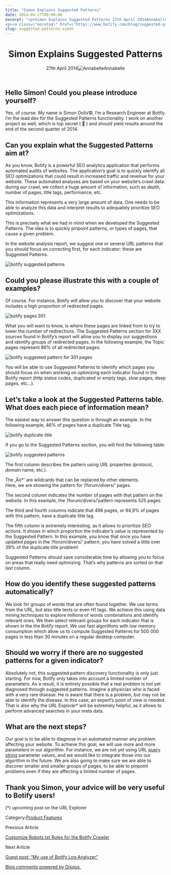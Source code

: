 ```yaml
---
title: "Simon Explains Suggested Patterns"
date: 2014-04-27T00:00:00
excerpt: "<p>Simon Explains Suggested Patterns 27th April 2014Annabelle Hello Simon! Could you please introduce yourself? Yes, of course. My name is Simon Doll√©, I&#8217;m a Research Engineer at Botify. I&#8217;m the lead dev for the Suggested Patterns functionality. I work on another project as well, which is top secret ( 🙂 ) and should yield results&hellip; </p>
<p><a class=\"moretag\" href=\"https://www.botify.com/blog/suggested-patterns-simon\">Read the full article</a></p>"
slug: suggested-patterns-simon
---
```


<header class="text-center">
<h1 class="font-internacional font-regular normal text-header-one leading-header-one text-typography-accent-2">Simon Explains Suggested Patterns</h1>
<div class="flex items-center justify-center my-3"><span class="mr-1 font-internacional font-regular normal text-base leading-none text-typography-primary-lighter">27th April 2014</span><img decoding="async" alt="Annabelle" class="rounded-full w-10 h-10" src="//images.ctfassets.net/tp56mevc46jo/2fCkDEsbiQSWGIkcWs40mG/e548033eda97a957ca690bdc814ed048/HS-PNG-100x100-Annabelle_Bouard.png"><span class="ml-1 font-internacional font-regular normal text-base leading-none text-typography-primary">Annabelle</span></div>
</header>
<p><span class="font-roboto font-regular normal text-base leading-none Markdown__Container"></span></p>
<h2 id="hello-simon-could-you-please-introduce-yourself-">Hello Simon! Could you please introduce yourself?</h2>
<p>Yes, of course. My name is Simon Doll√©, I&#8217;m a Research Engineer at Botify. I&#8217;m the lead dev for the Suggested Patterns functionality. I work on another project as well, which is top secret ( 🙂 )  and should yield results around the end of the second quarter of 2014.</p>
<h2 id="can-you-explain-what-the-suggested-patterns-aim-at-">Can you explain what the Suggested Patterns aim at?</h2>
<p>As you know, Botify is a powerful SEO analytics application that performs automated audits of websites. The application&#8217;s goal is to quickly identify all SEO optimizations that could result in increased traffic and revenue for your website. These automated analyses are based on your website&#8217;s crawl data: during our crawl, we collect a huge amount of information, such as depth, number of pages, title tags, performance, etc.</p>
<p>This information represents a very large amount of data. One needs to be able to analyze this data and interpret results to adequately prioritize SEO optimizations.</p>
<p>This is precisely what we had in mind when we developed the Suggested Patterns. The idea is to quickly pinpoint patterns, or types of pages, that cause a given problem.</p>
<p>In the website analysis report, we suggest one or several URL patterns that you should focus on correcting first, for each indicator: these are Suggested Patterns.</p>
<p><img decoding="async" alt="botify suggested patterns" src="https://gm01botify.wpengine.com/wp-content/uploads/2020/01/20140327_124115_suggested-patterns.png"></p>
<h2 id="could-you-please-illustrate-this-with-a-couple-of-examples-">Could you please illustrate this with a couple of examples?</h2>
<p>Of course. For instance, Botify will allow you to discover that your website includes a high proportion of redirected pages.</p>
<p><img decoding="async" alt="botify pages 301" src="https://gm01botify.wpengine.com/wp-content/uploads/2020/01/20140326_051837_301-pages-botify.png"></p>
<p>What you will want to know, is where these pages are linked from to try to lower the number of redirections. The Suggested Patterns section for 3XX sources found in Botify&#8217;s report will allow you to display our suggestions and identify groups of redirected pages. In the following example, the Topic pages represent 86% of all redirected pages.</p>
<p><img decoding="async" alt="botify suggested pattern for 301 pages" src="https://gm01botify.wpengine.com/wp-content/uploads/2020/01/20140327_111315_blog-1-OK.jpg"></p>
<p>You will be able to use Suggested Patterns to identify which pages you should focus on when working on optimizing each indicator found in the Botify report (http status codes, duplicated or empty tags, slow pages, deep pages, etc&#8230;).</p>
<h2 id="let-s-take-a-look-at-the-suggested-patterns-table-what-does-each-piece-of-information-mean-">Let&#8217;s take a look at the Suggested Patterns table. What does each piece of information mean?</h2>
<p>The easiest way to answer this question is through an example. In the following example, 46% of pages have a duplicate Title tag.</p>
<p><img decoding="async" alt="botify duplicate title" src="https://gm01botify.wpengine.com/wp-content/uploads/2020/01/20140327_112849_duplicate.png"></p>
<p>If you go to the Suggested Patterns section, you will find the following table:</p>
<p><img decoding="async" alt="botify suggested patterns" src="https://gm01botify.wpengine.com/wp-content/uploads/2020/01/20140327_111315_blog-2-OK.jpg"></p>
<p>The first column describes the pattern using URL properties (protocol, domain name, etc.).</p>
<p>The ‚Äò*&#8217; are wildcards that can be replaced by other elements.<br />
Here, we are showing the pattern for &#8216;/forum/divers/&#8217; pages.</p>
<p>The second column indicates the number of pages with that pattern on the website. In this example, the &#8216;/forum/divers/&#8217;pattern represents 525 pages.</p>
<p>The third and fourth columns indicate that 498 pages, or 94,9% of pages with this pattern, have a duplicate title tag.</p>
<p>The fifth column is extremely interesting, as it allows to prioritize SEO actions. It shows in which proportion the indicator&#8217;s value is represented by the Suggested Pattern. In this example, you know that once you have updated pages in the &#8216;/forum/divers/&#8217; pattern, you have solved a little over 39% of the duplicate title problem!</p>
<p>Suggested Patterns should save considerable time by allowing you to focus on areas that really need optimizing. That&#8217;s why patterns are sorted on that last column.</p>
<h2 id="how-do-you-identify-these-suggested-patterns-automatically-">How do you identify these suggested patterns automatically?</h2>
<p>We look for groups of words that are often found together. We use terms from the URL, but also title texts or even H1 tags. We achieve this using data mining techniques to explore millions of words combinations and identify relevant ones. We then select relevant groups for each indicator that is shown in the the Botify report. We use fast algorithms with low memory  consumption which allow us to compute Suggested Patterns for 500 000 pages in less than 30 minutes on a regular desktop computer.</p>
<h2 id="should-we-worry-if-there-are-no-suggested-patterns-for-a-given-indicator-">Should we worry if there are no suggested patterns for a given indicator?</h2>
<p>Absolutely not, this suggested pattern discovery functionality is only just starting. For now, Botify only takes into account a limited number of parameters. As a result, it is entirely possible that a real problem is not yet diagnosed through suggested patterns. Imagine a physician who is faced with a very rare disease. He is aware that there is a problem, but may not be able to identify the disease. In this case, an expert&#8217;s point of view is needed. That is also why the URL Explorer*  will be extremely helpful, as it allows to perform advanced searches in your meta data.</p>
<h2 id="what-are-the-next-steps-">What are the next steps?</h2>
<p>Our goal is to be able to diagnose in an automated manner any problem affecting your website. To achieve this goal, we will use more and more parameters in our algorithm. For instance, we are not yet using URL <a href="https://www.botify.com/learn/basics/what-are-url-parameters" data-internallinksmanager029f6b8e52c="4" title="url parameters" target="_blank" rel="noopener">query string</a> parameter values, and we would like to integrate those into our algorithm in the future. We are also going to make sure we are able to discover smaller and smaller groups of pages, to be able to pinpoint problems even if they are affecting a limited number of pages.</p>
<h2 id="thank-you-simon-your-advice-will-be-very-useful-to-botify-users-">Thank you Simon, your advice will be very useful to Botify users!</h2>
<p>(*) upcoming post on the URL Explorer</p>
<div class="tags leading-big border-t border-b border-brand-quaternary-lighter mt-4"><span class="mr-1 font-roboto font-regular normal text-base leading-none">Category:</span><span><a class="uppercase text-typography-accent-1" href="/platform">Product Features</a></span></div>
<footer class="flex justify-center my-5 mx-5">
<div class="mr-1 w-1/2 text-right">
<p><span class="font-internacional font-regular normal text-base leading-none text-typography-primary">Previous Article</span></p>
<p><a class="inline-block mt-2" href="/blog/virtual-robots-txt"><span class="font-roboto font-regular normal text-base leading-none text-typography-accent-4">Customize Robots.txt Rules for the Botify Crawler</span></a></p>
</div>
<div class="ml-1 w-1/2">
<p><span class="font-internacional font-regular normal text-base leading-none text-typography-primary">Next Article</span></p>
<p><a class="inline-block mt-2" href="/blog/testimonial-botify-log-analyzer"><span class="font-roboto font-regular normal text-base leading-none text-typography-accent-4">Guest post: &#8220;My use of Botify Log Analyzer&#8221;</span></a></p>
</div>
</footer>
<div shortname="botify" title="Simon Explains Suggested Patterns" url="https://www.botify.com/blog/suggested-patterns-simon">
<div id="disqus_thread_old"></div>
<p><a class="dsq-brlink" href="http://disqus.com">Blog comments powered by <span class="logo-disqus">Disqus</span>.</a></p>
</div>
